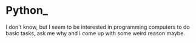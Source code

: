 # Python_
I don't know, but I seem to be interested in programming computers to do basic tasks, ask me why and I come up with some weird reason maybe.
